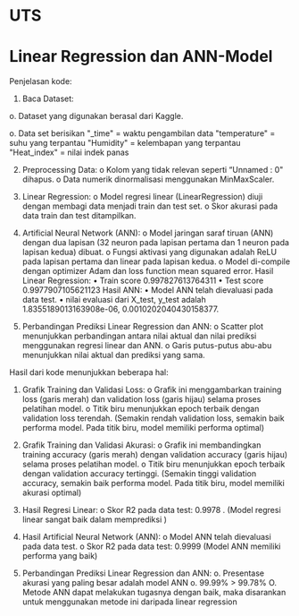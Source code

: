 # UTS
# Linear Regression dan ANN-Model
Penjelasan kode:
1.	Baca Dataset:

o. Dataset yang digunakan berasal dari Kaggle.

o. Data set berisikan 
"_time" = waktu pengambilan data
"temperature" = suhu yang terpantau
"Humidity" = kelembapan yang terpantau
"Heat_index" = nilai indek panas

2.	Preprocessing Data:
o	Kolom yang tidak relevan seperti “Unnamed : 0" dihapus.
o	Data numerik dinormalisasi menggunakan MinMaxScaler.

3.	Linear Regression:
o	Model regresi linear (LinearRegression) diuji dengan membagi data menjadi train dan test set.
o	Skor akurasi pada data train dan test ditampilkan.

4.	Artificial Neural Network (ANN):
o	Model jaringan saraf tiruan (ANN) dengan dua lapisan (32 neuron pada lapisan pertama dan 1 neuron pada lapisan kedua) dibuat.
o	Fungsi aktivasi yang digunakan adalah ReLU pada lapisan pertama dan linear pada lapisan kedua.
o	Model di-compile dengan optimizer Adam dan loss function mean squared error.
Hasil Linear Regression:
•	Train score 0.997827613764311
•	Test score 0.9977907105621123
Hasil ANN:
•	Model ANN telah dievaluasi pada data test.
•	nilai evaluasi dari X_test, y_test adalah 1.8355189013163908e-06, 0.0010202040430158377.

5.	Perbandingan Prediksi Linear Regression dan ANN: 
o	Scatter plot menunjukkan perbandingan antara nilai aktual dan nilai prediksi menggunakan regresi linear dan ANN.
o	Garis putus-putus abu-abu menunjukkan nilai aktual dan prediksi yang sama.

Hasil dari kode menunjukkan beberapa hal:
1.	Grafik Training dan Validasi Loss:
o	Grafik ini menggambarkan training loss (garis merah) dan validation loss (garis hijau) selama proses pelatihan model.
o	Titik biru menunjukkan epoch terbaik dengan validation loss terendah.
(Semakin rendah validation loss, semakin baik performa model. Pada titik biru, model memiliki performa optimal)

2.	Grafik Training dan Validasi Akurasi:
o	Grafik ini membandingkan training accuracy (garis merah) dengan validation accuracy (garis hijau) selama proses pelatihan model.
o	Titik biru menunjukkan epoch terbaik dengan validation accuracy tertinggi.
(Semakin tinggi validation accuracy, semakin baik performa model. Pada titik biru, model memiliki akurasi optimal)

3.	Hasil Regresi Linear:
o	Skor R2 pada data test: 0.9978 .
(Model regresi linear sangat baik dalam memprediksi )

4.	Hasil Artificial Neural Network (ANN):
o	Model ANN telah dievaluasi pada data test.
o   Skor R2 pada data test: 0.9999
(Model ANN memiliki performa yang baik)

5.	Perbandingan Prediksi Linear Regression dan ANN:
o.  Presentase akurasi yang paling besar adalah model ANN
o.  99.99% > 99.78%
O.  Metode ANN dapat melakukan tugasnya dengan baik, maka disarankan untuk menggunakan metode ini daripada linear regression


